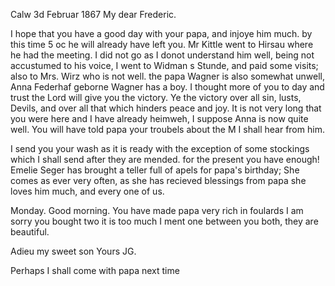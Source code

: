  Calw 3d Februar 1867
My dear Frederic.

I hope that you have a good day with your papa, and injoye him much. by this time 5 oc he will already have left you. Mr Kittle went to Hirsau where he had the meeting. I did not go as I donot understand him well, being not accustumed to his voice, I went to Widman s Stunde, and paid some visits; also to Mrs. Wirz who is not well. the papa Wagner is also somewhat unwell, Anna Federhaf geborne Wagner has a boy. I thought more of you to day and trust the Lord will give you the victory. Ye the victory over all sin, lusts, Devils, and over all that which hinders peace and joy. 
It is not very long that you were here and I have already heimweh, I suppose Anna is now quite well. You will have told papa your troubels about the M I shall hear from him.

I send you your wash as it is ready with the exception of some stockings which I shall send after they are mended. for the present you have enough! 
Emelie Seger has brought a teller full of apels for papa's birthday; She comes as ever very often, as she has recieved blessings from papa she loves him much, and every one of us.

Monday. Good morning. You have made papa very rich in foulards I am sorry you bought two it is too much I ment one between you both, they are beautiful.

Adieu my sweet son
 Yours JG.

Perhaps I shall come with papa next time
